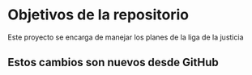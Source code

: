 # Objetivos de la repositorio

Este proyecto se encarga de manejar los planes de la liga de la justicia


##  Estos cambios son nuevos desde GitHub
